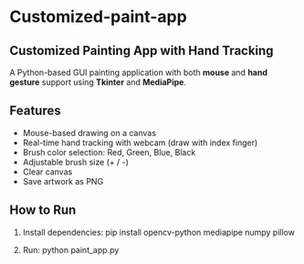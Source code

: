 # Customized-paint-app
## Customized Painting App with Hand Tracking


A Python-based GUI painting application with both **mouse** and **hand gesture** support using **Tkinter** and **MediaPipe**.

##  Features

-  Mouse-based drawing on a canvas
-  Real-time hand tracking with webcam (draw with index finger)
-  Brush color selection: Red, Green, Blue, Black
-  Adjustable brush size (+ / -)
-  Clear canvas
-  Save artwork as PNG


## How to Run

1. Install dependencies:
   pip install opencv-python mediapipe numpy pillow

2. Run:
   python paint_app.py
